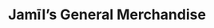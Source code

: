 ---
title: "Jamīl’s General Merchandise"
url: /baguio/jamils-general-merchandise/
shop: Kramladen
---